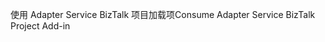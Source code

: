 <span data-ttu-id="f70d7-101">使用 Adapter Service BizTalk 项目加载项</span><span class="sxs-lookup"><span data-stu-id="f70d7-101">Consume Adapter Service BizTalk Project Add-in</span></span>